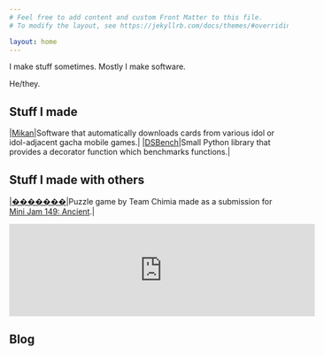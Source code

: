 ```yaml
---
# Feel free to add content and custom Front Matter to this file.
# To modify the layout, see https://jekyllrb.com/docs/themes/#overriding-theme-defaults

layout: home
---
```


I make stuff sometimes. Mostly I make software.

He/they.

## Stuff I made

|[Mikan](/projects/mikan)|Software that automatically downloads cards from various idol or idol-adjacent gacha mobile games.|
|[DSBench](/projects/dsbench)|Small Python library that provides a decorator function which benchmarks functions.|

## Stuff I made with others

|[�������](https://demonicsavage.itch.io/replacementcharacter)|Puzzle game by Team Chimia made as a submission for [Mini Jam 149: Ancient](https://itch.io/jam/mini-jam-149-ancient).|

<iframe src="https://itch.io/embed/2456115" width="552" height="167" frameborder="0"><a href="https://demonicsavage.itch.io/replacementcharacter">������� by demonicsavage, AnnaRoesch, pgrossmann, Drovak</a></iframe>

## Blog
